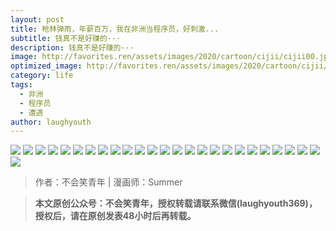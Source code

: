 ```yaml
---
layout: post
title: 枪林弹雨，年薪百万，我在非洲当程序员，好刺激...
subtitle: 钱真不是好赚的···
description: 钱真不是好赚的···
image: http://favorites.ren/assets/images/2020/cartoon/cijii/cijii00.jpg
optimized_image: http://favorites.ren/assets/images/2020/cartoon/cijii/cijii00.jpg
category: life
tags:
  - 非洲
  - 程序员
  - 遭遇
author: laughyouth
---
```


![](http://favorites.ren/assets/images/2020/cartoon/cijii/cijii01.jpg)
![](http://favorites.ren/assets/images/2020/cartoon/cijii/cijii02.jpg)
![](http://favorites.ren/assets/images/2020/cartoon/cijii/cijii03.jpg)
![](http://favorites.ren/assets/images/2020/cartoon/cijii/cijii04.jpg)
![](http://favorites.ren/assets/images/2020/cartoon/cijii/cijii05.jpg)
![](http://favorites.ren/assets/images/2020/cartoon/cijii/cijii06.jpg)
![](http://favorites.ren/assets/images/2020/cartoon/cijii/cijii07.jpg)
![](http://favorites.ren/assets/images/2020/cartoon/cijii/cijii08.jpg)
![](http://favorites.ren/assets/images/2020/cartoon/cijii/cijii09.jpg)
![](http://favorites.ren/assets/images/2020/cartoon/cijii/cijii10.jpg)
![](http://favorites.ren/assets/images/2020/cartoon/cijii/cijii11.jpg)
![](http://favorites.ren/assets/images/2020/cartoon/cijii/cijii12.jpg)
![](http://favorites.ren/assets/images/2020/cartoon/cijii/cijii13.jpg)
![](http://favorites.ren/assets/images/2020/cartoon/cijii/cijii14.jpg)
![](http://favorites.ren/assets/images/2020/cartoon/cijii/cijii15.jpg)
![](http://favorites.ren/assets/images/2020/cartoon/cijii/cijii16.jpg)
![](http://favorites.ren/assets/images/2020/cartoon/cijii/cijii17.jpg)
![](http://favorites.ren/assets/images/2020/cartoon/cijii/cijii18.jpg)
![](http://favorites.ren/assets/images/2020/cartoon/cijii/cijii19.jpg)
![](http://favorites.ren/assets/images/2020/cartoon/cijii/cijii20.jpg)
![](http://favorites.ren/assets/images/2020/cartoon/cijii/cijii21.jpg)
![](http://favorites.ren/assets/images/2020/cartoon/cijii/cijii22.jpg)
![](http://favorites.ren/assets/images/2020/cartoon/cijii/cijii23.jpg)
![](http://favorites.ren/assets/images/2020/cartoon/cijii/cijii24.jpg)
![](http://favorites.ren/assets/images/2020/cartoon/cijii/cijii25.jpg)
![](http://favorites.ren/assets/images/2020/cartoon/cijii/cijii26.jpg)

>作者：不会笑青年 | 漫画师：Summer

>**本文原创公众号：不会笑青年，授权转载请联系微信(laughyouth369)，授权后，请在原创发表48小时后再转载。**


